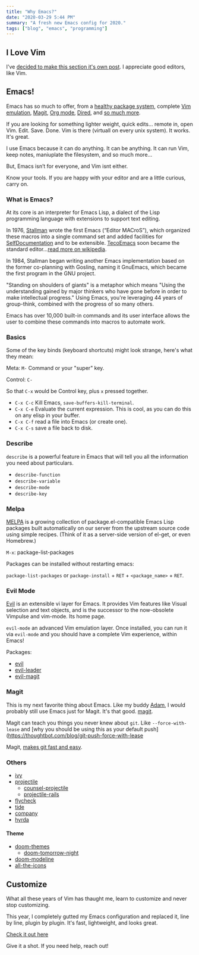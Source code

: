 ```yaml
---
title: "Why Emacs?"
date: "2020-03-29 5:44 PM"
summary: "A fresh new Emacs config for 2020."
tags: ["blog", "emacs", "programming"]
---
```


## I Love Vim

I've [decided to make this section it's own post](/posts/i-love-vim). I appreciate good editors, like Vim.

## Emacs!

Emacs has so much to offer, from a [healthy package system](https://melpa.org/#), complete [Vim emulation](https://www.emacswiki.org/emacs/Evil), [Magit](https://magit.vc/), [Org mode](https://orgmode.org/), [Dired](https://www.gnu.org/software/emacs/manual/html_node/emacs/Dired.html), and [so much more](https://github.com/patricksimpson/dotfiles/tree/master/emacs#emacs-packages---melpa). 

If you are looking for something lighter weight, quick edits... remote in, open Vim. Edit. Save. Done. 
Vim is there (virtuall on every unix system). It works. It's great.

I use Emacs because it can do anything. It can be anything. It can run Vim, keep notes, maniuplate the filesystem, and so much more...

But, Emacs isn’t for everyone, and Vim isnt either. 

Know your tools. If you are happy with your editor and are a little curious, carry on.

### What is Emacs?

At its core is an interpreter for Emacs Lisp, a dialect of the Lisp programming language with extensions to support text editing.

In 1976, [Stallman](https://www.emacswiki.org/emacs/RichardStallman) wrote the first Emacs (“Editor MACroS”), which organized these macros into a single command set and added facilities for [SelfDocumentation](https://www.emacswiki.org/emacs/SelfDocumentation) and to be extensible. [TecoEmacs](https://www.emacswiki.org/emacs/TecoEmacs) soon became the standard editor...[read more on wikipedia](https://en.wikipedia.org/wiki/Emacs).

In 1984, Stallman began writing another Emacs implementation based on the former co-planning with Gosling, naming it GnuEmacs, which became the first program in the GNU project.

"Standing on shoulders of giants" is a metaphor which means "Using the understanding gained by major thinkers who have gone before in order to make intellectual progress." Using Emacs, you're leveraging 44 years of group-think, combined with the progress of so many others.

Emacs has over 10,000 built-in commands and its user interface allows the user to combine these commands into macros to automate work.

### Basics

Some of the key binds (keyboard shortcuts) might look strange, here's what they mean:

Meta: `M-` Command or your "super" key. 

Control: `C-`  

So that `C-x` would be Control key, plus `x` pressed together.

- `C-x C-c` Kill Emacs, `save-buffers-kill-terminal`.
- `C-x C-e` Evaluate the current expression. This is cool, as you can do this on any elisp in your buffer.
- `C-x C-f` read a file into Emacs (or create one).
- `C-x C-s` save a file back to disk.

### Describe

`describe` is a powerful feature in Emacs that will tell you all the information you need about particulars.

- `describe-function`
- `describe-variable`
- `describe-mode`
- `describe-key`

### Melpa

[MELPA](https://melpa.org/#) is a growing collection of package.el-compatible Emacs Lisp packages built automatically on our server from the upstream source code using simple recipes. (Think of it as a server-side version of el-get, or even Homebrew.)

`M-x`: package-list-packages

Packages can be installed without restarting emacs: 

`package-list-packages` or `package-install` + `RET` + `<package_name>` + `RET`.

### Evil Mode

[Evil](https://www.emacswiki.org/emacs/Evil) is an extensible vi layer for Emacs. It provides Vim features like Visual selection and text objects, and is the successor to the now-obsolete Vimpulse and vim-mode. Its home page.

`evil-mode` an advanced Vim emulation layer. Once installed, you can run it via `evil-mode` and you should have a complete Vim experience, within Emacs!

Packages:

 - [evil](https://github.com/emacs-evil/evil)
 - [evil-leader](https://github.com/cofi/evil-leader)
 - [evil-magit](https://github.com/emacs-evil/evil-magit)

### Magit

This is my next favorite thing about Emacs. Like my buddy [Adam](https://adamsimpson.net/), I would probably still use Emacs just for Magit. It's that good. [magit](https://github.com/magit/magit).

Magit can teach you things you never knew about `git`. Like `--force-with-lease` and [why you should be using this as your default push](https://thoughtbot.com/blog/git-push-force-with-lease

Magit, [makes git fast and easy](http://emacsrocks.com/e17.html).

### Others
 
 - [ivy](https://github.com/abo-abo/swiper)
 - [projectile](https://github.com/bbatsov/projectile)
   - [counsel-projectile](https://github.com/ericdanan/counsel-projectile)
   - [projectile-rails](https://github.com/asok/projectile-rails)
 - [flycheck](https://github.com/flycheck/flycheck)
 - [tide](https://github.com/ananthakumaran/tide)
 - [company](https://github.com/company-mode/company-mode)
 - [hyrda](https://github.com/abo-abo/hydra)

#### Theme

 - [doom-themes](https://github.com/hlissner/emacs-doom-themes)
   - [doom-tomorrow-night](https://github.com/hlissner/emacs-doom-themes/blob/master/themes/doom-tomorrow-night-theme.el)
 - [doom-modeline](https://github.com/seagle0128/doom-modeline)
 - [all-the-icons](https://github.com/domtronn/all-the-icons.el)

## Customize

What all these years of Vim has thaught me, learn to customize and never stop customizing. 

This year, I completely gutted my Emacs configuration and replaced it, line by line, plugin by plugin. It's fast, lightweight, and looks great.

[Check it out here](https://github.com/patricksimpson/dotfiles/tree/master/emacs)

Give it a shot. If you need help, reach out!
